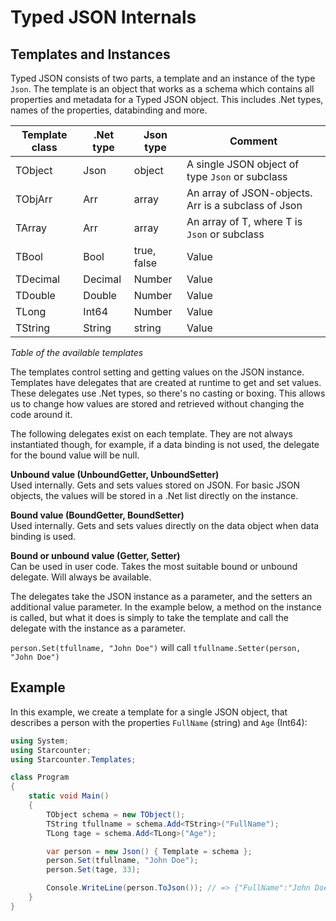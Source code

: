 # Typed JSON Internals

## Templates and Instances

Typed JSON consists of two parts, a template and an instance of the type `Json`. The template is an object that works as a schema which contains all properties and metadata for a Typed JSON object. This includes .Net types, names of the properties, databinding and more.

| Template class | .Net type | Json type | Comment |
| --- | --- | --- | --- |
| TObject | Json | object | A single JSON object of type `Json` or subclass |
| TObjArr | Arr | array | An array of JSON-objects. Arr is a subclass of Json |
| TArray | Arr | array | An array of T, where T is `Json` or subclass |
| TBool | Bool | true, false | Value |
| TDecimal | Decimal | Number | Value |
| TDouble | Double | Number | Value |
| TLong | Int64 | Number | Value |
| TString | String | string | Value |

_Table of the available templates_

The templates control setting and getting values on the JSON instance. Templates have delegates that are created at runtime to get and set values. These delegates use .Net types, so there's no casting or boxing. This allows us to change how values are stored and retrieved without changing the code around it.

The following delegates exist on each template. They are not always instantiated though, for example, if a data binding is not used, the delegate for the bound value will be null.

**Unbound value \(UnboundGetter, UnboundSetter\)**  
Used internally. Gets and sets values stored on JSON. For basic JSON objects, the values will be stored in a .Net list directly on the instance.

**Bound value \(BoundGetter, BoundSetter\)**  
Used internally. Gets and sets values directly on the data object when data binding is used.

**Bound or unbound value \(Getter, Setter\)**  
Can be used in user code. Takes the most suitable bound or unbound delegate. Will always be available.

The delegates take the JSON instance as a parameter, and the setters an additional value parameter. In the example below, a method on the instance is called, but what it does is simply to take the template and call the delegate with the instance as  a parameter.

`person.Set(tfullname, "John Doe")` will call `tfullname.Setter(person, "John Doe")`

## Example

In this example, we create a template for a single JSON object, that describes a person with the properties `FullName` \(string\) and `Age` \(Int64\):

```csharp
using System;
using Starcounter;
using Starcounter.Templates;

class Program
{
    static void Main()
    {
        TObject schema = new TObject();
        TString tfullname = schema.Add<TString>("FullName");
        TLong tage = schema.Add<TLong>("Age");

        var person = new Json() { Template = schema };
        person.Set(tfullname, "John Doe");
        person.Set(tage, 33);

        Console.WriteLine(person.ToJson()); // => {"FullName":"John Doe","Age":33}
    }
}
```

